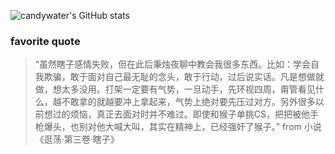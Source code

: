 
![candywater's GitHub stats](https://github-readme-stats.vercel.app/api?username=candywater)

<!--
**candywater/candywater** is a ✨ _special_ ✨ repository because its `README.md` (this file) appears on your GitHub profile.

Here are some ideas to get you started:

- 🔭 I’m currently working on ...
- 🌱 I’m currently learning ...
- 👯 I’m looking to collaborate on ...
- 🤔 I’m looking for help with ...
- 💬 Ask me about ...
- 📫 How to reach me: ...
- 😄 Pronouns: ...
- ⚡ Fun fact: ...
-->

### favorite quote

>“虽然瞎子感情失败，但在此后秉烛夜聊中教会我很多东西。比如：学会自我欺骗，敢于面对自己最无耻的念头，敢于行动，过后说实话。凡是想做就做，想太多没用。打架一定要有气势，一旦动手，先环视四周，甭管看见什么，越不敢拿的就越要冲上拿起来，气势上绝对要先压过对方。另外很多以前想过的烦恼，真正去面对时并不难过。即使和猴子单挑CS，把把被他手枪爆头，也别对他大喊大叫，其实在精神上，已经强奸了猴子。”
from 小说《逛荡·第三卷·瞎子》

